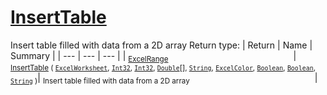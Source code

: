 # [InsertTable](./ExcelHelper-100663992.md)

Insert table filled with data from a 2D array
Return type:
| Return | Name | Summary | 
| --- | --- | --- | 
| <sub>[ExcelRange](./ExcelHelper-100663992.md)</sub><img width=200/>| <sub>[InsertTable](./ExcelHelper-100663992.md) ( [`ExcelWorksheet`](./ExcelHelper-100663992.md), [`Int32`](https://docs.microsoft.com/en-us/dotnet/api/System.Int32), [`Int32`](https://docs.microsoft.com/en-us/dotnet/api/System.Int32), [`Double`](https://docs.microsoft.com/en-us/dotnet/api/System.Double)[], [`String`](https://docs.microsoft.com/en-us/dotnet/api/System.String), [`ExcelColor`](./../Excel/ExcelColor.md), [`Boolean`](https://docs.microsoft.com/en-us/dotnet/api/System.Boolean), [`Boolean`](https://docs.microsoft.com/en-us/dotnet/api/System.Boolean), [`String`](https://docs.microsoft.com/en-us/dotnet/api/System.String) )</sub>| <sub>Insert table filled with data from a 2D array</sub><img width=200/>| <br>


